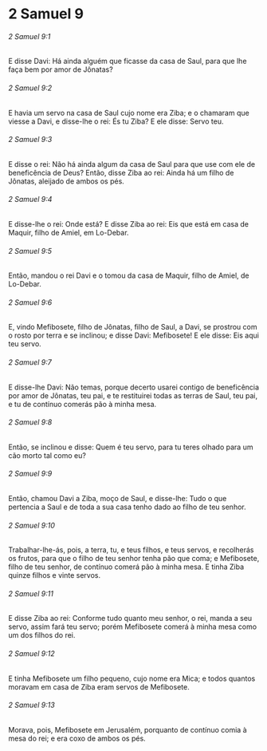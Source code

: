# 2 Samuel 9

###### 2 Samuel 9:1

E disse Davi: Há ainda alguém que ficasse da casa de Saul, para que lhe faça bem por amor de Jônatas?

###### 2 Samuel 9:2

E havia um servo na casa de Saul cujo nome era Ziba; e o chamaram que viesse a Davi, e disse-lhe o rei: És tu Ziba? E ele disse: Servo teu.

###### 2 Samuel 9:3

E disse o rei: Não há ainda algum da casa de Saul para que use com ele de beneficência de Deus? Então, disse Ziba ao rei: Ainda há um filho de Jônatas, aleijado de ambos os pés.

###### 2 Samuel 9:4

E disse-lhe o rei: Onde está? E disse Ziba ao rei: Eis que está em casa de Maquir, filho de Amiel, em Lo-Debar.

###### 2 Samuel 9:5

Então, mandou o rei Davi e o tomou da casa de Maquir, filho de Amiel, de Lo-Debar.

###### 2 Samuel 9:6

E, vindo Mefibosete, filho de Jônatas, filho de Saul, a Davi, se prostrou com o rosto por terra e se inclinou; e disse Davi: Mefibosete! E ele disse: Eis aqui teu servo.

###### 2 Samuel 9:7

E disse-lhe Davi: Não temas, porque decerto usarei contigo de beneficência por amor de Jônatas, teu pai, e te restituirei todas as terras de Saul, teu pai, e tu de contínuo comerás pão à minha mesa.

###### 2 Samuel 9:8

Então, se inclinou e disse: Quem é teu servo, para tu teres olhado para um cão morto tal como eu?

###### 2 Samuel 9:9

Então, chamou Davi a Ziba, moço de Saul, e disse-lhe: Tudo o que pertencia a Saul e de toda a sua casa tenho dado ao filho de teu senhor.

###### 2 Samuel 9:10

Trabalhar-lhe-ás, pois, a terra, tu, e teus filhos, e teus servos, e recolherás os frutos, para que o filho de teu senhor tenha pão que coma; e Mefibosete, filho de teu senhor, de contínuo comerá pão à minha mesa. E tinha Ziba quinze filhos e vinte servos.

###### 2 Samuel 9:11

E disse Ziba ao rei: Conforme tudo quanto meu senhor, o rei, manda a seu servo, assim fará teu servo; porém Mefibosete comerá à minha mesa como um dos filhos do rei.

###### 2 Samuel 9:12

E tinha Mefibosete um filho pequeno, cujo nome era Mica; e todos quantos moravam em casa de Ziba eram servos de Mefibosete.

###### 2 Samuel 9:13

Morava, pois, Mefibosete em Jerusalém, porquanto de contínuo comia à mesa do rei; e era coxo de ambos os pés.

